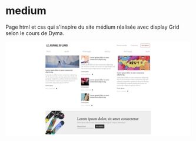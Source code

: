 # medium

Page html et css qui s'inspire du site médium réalisée avec display Grid selon le cours de Dyma.

![screenshot](./screenshot.jpg)
